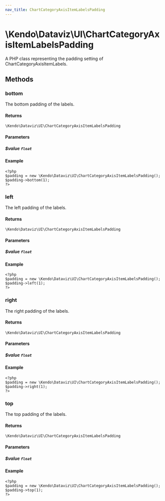 ```yaml
---
nav_title: ChartCategoryAxisItemLabelsPadding
---
```


# \Kendo\Dataviz\UI\ChartCategoryAxisItemLabelsPadding

A PHP class representing the padding setting of ChartCategoryAxisItemLabels.


## Methods

### bottom
The bottom padding of the labels.

#### Returns
`\Kendo\Dataviz\UI\ChartCategoryAxisItemLabelsPadding`

#### Parameters

##### $value `float`



#### Example 
    <?php
    $padding = new \Kendo\Dataviz\UI\ChartCategoryAxisItemLabelsPadding();
    $padding->bottom(1);
    ?>

### left
The left padding of the labels.

#### Returns
`\Kendo\Dataviz\UI\ChartCategoryAxisItemLabelsPadding`

#### Parameters

##### $value `float`



#### Example 
    <?php
    $padding = new \Kendo\Dataviz\UI\ChartCategoryAxisItemLabelsPadding();
    $padding->left(1);
    ?>

### right
The right padding of the labels.

#### Returns
`\Kendo\Dataviz\UI\ChartCategoryAxisItemLabelsPadding`

#### Parameters

##### $value `float`



#### Example 
    <?php
    $padding = new \Kendo\Dataviz\UI\ChartCategoryAxisItemLabelsPadding();
    $padding->right(1);
    ?>

### top
The top padding of the labels.

#### Returns
`\Kendo\Dataviz\UI\ChartCategoryAxisItemLabelsPadding`

#### Parameters

##### $value `float`



#### Example 
    <?php
    $padding = new \Kendo\Dataviz\UI\ChartCategoryAxisItemLabelsPadding();
    $padding->top(1);
    ?>

